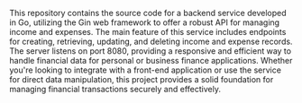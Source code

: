 This repository contains the source code for a backend service developed in Go, utilizing the Gin web framework to offer a robust API for managing income and expenses. The main feature of this service includes endpoints for creating, retrieving, updating, and deleting income and expense records. The server listens on port 8080, providing a responsive and efficient way to handle financial data for personal or business finance applications. Whether you're looking to integrate with a front-end application or use the service for direct data manipulation, this project provides a solid foundation for managing financial transactions securely and effectively.